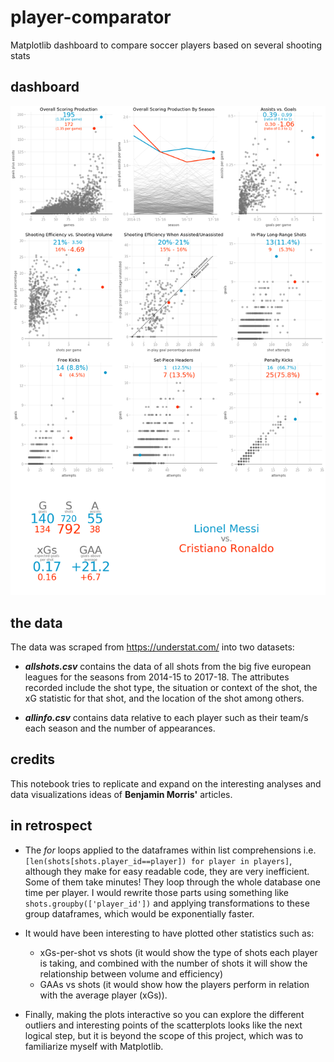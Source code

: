 # player-comparator
Matplotlib dashboard to compare soccer players based on several shooting stats

## dashboard
![Dashboard Sample](https://github.com/4ndyparr/player-comparator/blob/master/dashboard_sample3.png)

## the data

The data was scraped from https://understat.com/ into two datasets:
      
* _**allshots.csv**_ contains the data of all shots from the big five european leagues for the seasons
from 2014-15 to 2017-18. The attributes recorded include the shot type, the situation or context
of the shot, the xG statistic for that shot, and the location of the shot among others. 
        
* _**allinfo.csv**_ contains data relative to each player such as their team/s each season and the
number of appearances.
        
## credits

This notebook tries to replicate and expand on the interesting analyses and data visualizations
ideas of __Benjamin Morris'__ articles.
        
## in retrospect

* The _for_ loops applied to the dataframes within list comprehensions i.e.
`[len(shots[shots.player_id==player]) for player in players]`,
although they make for easy readable code, they are very inefficient. Some of them take minutes!
They loop through the whole database one time per player. I would rewrite those parts using something
like `shots.groupby(['player_id'])` and applying transformations to these group dataframes,
which would be exponentially faster.
        
* It would have been interesting to have plotted other statistics such as:
  * xGs-per-shot vs shots (it would show the type of shots each player is taking, and combined with
      the number of shots it will show the relationship between volume and efficiency)
  * GAAs vs shots (it would show how the players perform in relation with the average player (xGs)).
    
* Finally, making the plots interactive so you can explore the different outliers and interesting
points of the scatterplots looks like the next logical step, but it is beyond the scope of this
project, which was to familiarize myself with Matplotlib.
